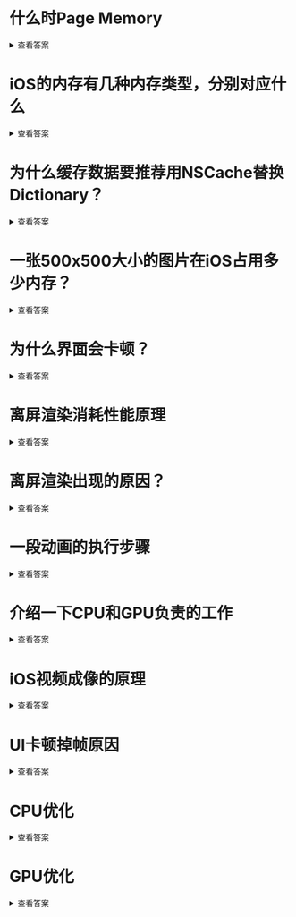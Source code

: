 # 什么时Page Memory

<details>
<summary>查看答案</summary>

一段内存是有一个或者多个`Page Memory`组成的，一个`Page Memory`大小时`16K`.`Page Memory`刚申请的内存状态为`Clean`，当存储数据之后状态变成`Dirty`。

</details>

# iOS的内存有几种内存类型，分别对应什么

<details>
  <summary>查看答案</summary>


iOS的内存类型分为三种

- Clean Memory

  > 可以被Page Out的内存空间,通常`.framework`中的`_DATA_CONST_`段

- Dirty Memory

  > 被App写入输入的内存，同时是堆区的对象，图像解码空间，`.framwork`中的`_DATA_`段和`_DATA_DIRTY_`段。在`.framework`使用单利初始化可以有效减少`Dirty Memory`的占用

- Compressed Memory

  > 当内存吃紧的时候，系统会将不适用的内存压紧。比如用`Dictionary`缓存数据占用三页内存，当内存吃紧被压缩为一页，当再次使用，再次被释放成三页。
  </details>

# 为什么缓存数据要推荐用NSCache替换Dictionary？

<details>
<summary>查看答案</summary>

因为在内存吃紧的时候，`NSCache`会自动释放内存，但是`Dirtionary`不会。
</details>

# 一张500x500大小的图片在iOS占用多少内存？

<details>
  <summary>查看答案</summary>


  500x500x8 / (1024 * 1024) ~= 0.95MB 
</details>

# 为什么界面会卡顿？

<details>
  <summary>查看答案</summary>

  因为设备的刷新频率时一秒60次，那么每次屏幕渲染的时间就是1/60秒大约0.0167秒时间。这0.0167秒时间需要CPU计算和GPU渲染完成，当两个时间大于0.0167秒时候就会显示上一显示的内容。从而形成卡顿的现象，GPU渲染完毕，就会在下一侦显示。
</details>

# 离屏渲染消耗性能原理

<details>
<summary>查看答案</summary>


- 需要创建新的缓存区

- 离屏渲染的过程需要多次切换上下文

</details>

# 离屏渲染出现的原因？

<details>
<summary>查看答案</summary>

- layer.shouldRasterize = YES
- 设置遮罩 layer.mask
- 设置圆角
- 设置阴影

</details>

# 一段动画的执行步骤

<details>
<summary>查看答案</summary>

- 布局
- 显示
- 准备
- 提交

</details>

# 介绍一下CPU和GPU负责的工作

<details>
<summary>查看答案</summary>

- CPU
  - 对象的创建和销毁
  - 对象属性的调整
  - 布局计算
  - 文本的计算和排版
  - 图像格式的转码和解码
  - 图像的绘制
- GPU
  - 纹理的渲染

</details>

# iOS视频成像的原理

<details>
<summary>查看答案</summary>

![image-20200331094005407](https://raw.githubusercontent.com/joserccblog/uPic/upic/uPic/image-20200331094005407.png) 

</details>

# UI卡顿掉帧原因

<details>
<summary>查看答案</summary>

![image-20200331094935050](https://raw.githubusercontent.com/joserccblog/uPic/upic/uPic/image-20200331094935050.png)

当`CPU`和`GPU`处理时间大于`16.67ms`时候就会造成掉帧和卡顿。 

</details>

# CPU优化

<details>
<summary>查看答案</summary>
  
- 对象的创建
  - 尽量用轻量的对象代替重量的对象 比如不需要交互的可以用`CALayer`代替`UIView`
  - 尽量在子线程创建对象
  - 尽量代码创建对象替代`StoryBoard`创建对象
  - 懒加载创建对象
  - 尽可能的对象重用
- 对象调整
  - 尽量避免不必要`UIView`对象的调整
  - 尽量避免移动`UIView`图层层次和添加或者移出
- 对象销毁
  - 尽可能在后台线程销毁对象
- 布局计算
  - 尽量提前计算好视图布局
  - 尽量布局复杂少用自动布局
  - 布局可以考虑添加缓存机制
- 文本计算
  - 大量文本可以在子线程用`[NSAttributedString boundingRectWithSize:options:context:]`计算文本的宽度
  - 大量文本可以在子线程用`[NSAttributedString drawWithRect:options:context:] `绘制文本
- 文本渲染
  - 显示大量文本时候，可以自定义文本控制，通过缓存绘制信息提升绘制效率
- 图片解码
  - 在子线程将图片绘制在`CGBitmapContext`，在`Bitmap`直接的创建图片
- 图像的绘制
  - 图像的绘制可以放在后台线程中

</details>

# GPU优化

<details>
<summary>查看答案</summary> 

- 纹理的渲染
  - 尽可能减少短时间内加载多张图片 比如多张图片合成一张
  - 图片的大小和视图大小不要超出纹理尺寸上线`4096*4096`。
- 图层混合
  - 尽量减少图层层次和数量
  - 在不需要透明的视图标记`opaque`属性
  - 可以将多张图片合成一张
- 图形生成
  - 后台线程生成圆角图片代理`layer.corner`设置圆角
  - 开启`layer.shouldRasterize`属性将绘制可以转交给`CPU`分解压力

</details>



